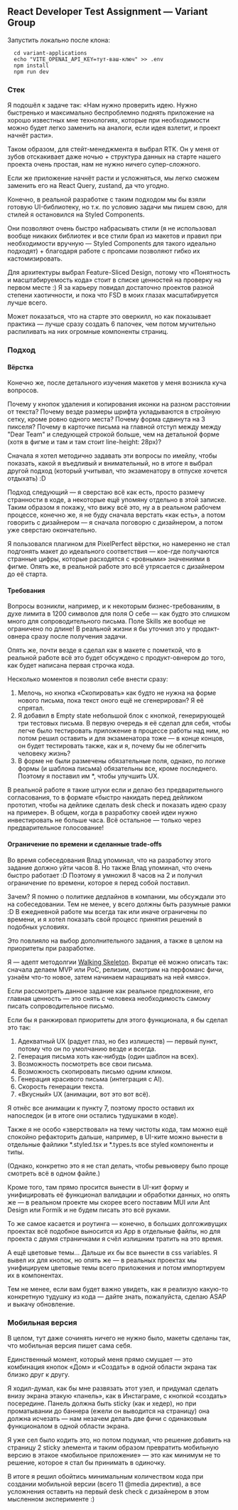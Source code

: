 ## React Developer Test Assignment — Variant Group

Запустить локально после клона:
```
  cd variant-applications
  echo "VITE_OPENAI_API_KEY=тут-ваш-ключ" >> .env
  npm install
  npm run dev
```

### Стек

Я подошёл к задаче так: «Нам нужно проверить идею. Нужно быстренько и максимально беспроблемно поднять приложение на хорошо известных мне технологиях, которые при необходимости можно будет легко заменить на аналоги, если идея взлетит, и проект начнёт расти».

Таком образом, для стейт-менеджмента я выбрал RTK. Он у меня от зубов отскакивает даже ночью + структура данных на старте нашего проекта очень простая, нам не нужно ничего супер-сложного. 

Если же приложение начнёт расти и усложняться, мы легко сможем заменить его на React Query, zustand, да что угодно.

Конечно, в реальной разработке с таким подходом мы бы взяли готовую UI-библиотеку, но т.к. по условию задачи мы пишем свою, для стилей я остановился на Styled Components. 

Они позволяют очень быстро набрасывать стили (я не использовал вообще никаких библиотек и все стили брал из макетов и правил при необходимости вручную — Styled Components для такого идеально подходят) + благодаря работе с пропсами позволяют гибко их кастомизировать.

Для архитектуры выбрал Feature-Sliced Design, потому что «Понятность и масштабируемость кода» стоит в списке ценностей на проверку на первом месте :) Я за карьеру повидал достаточно проектов разной степени хаотичности, и пока что FSD в моих глазах масштабируется лучше всего.

Может показаться, что на старте это оверкилл, но как показывает практика — лучше сразу создать 6 папочек, чем потом мучительно распиливать на них огромные компоненты страниц.

### Подход

#### Вёрстка

Конечно же, после детального изучения макетов у меня возникла куча вопросов. 

Почему у кнопок удаления и копирования иконки на разном расстоянии от текста? Почему везде размеры шрифта укладываются в стройную сетку, кроме ровно одного места? Почему форма сдвинута на 3 пикселя? Почему в карточке письма на главной отступ между между "Dear Team" и следующей строкой больше, чем на детальной форме (хотя в фигме и там и там стоит line-height: 28px)?

Сначала я хотел методично задавать эти вопросы по имейлу, чтобы показать, какой я въедливый и внимательный, но в итоге я выбрал другой подход (который учитывал, что экзаменатору в отпуске хочется отдыхать) :D

Подход следующий — я сверстаю всё как есть, просто размечу странности в коде, а некоторые ещё упомяну отдельно в этой записке. Таким образом я покажу, что вижу всё это, ну а в реальном рабочем процессе, конечно же, я не буду сначала верстать «как есть», а потом говорить с дизайнером — я сначала поговорю с дизайнером, а потом уже сверстаю окончательно.

Я пользовался плагином для PixelPerfect вёрстки, но намеренно не стал подгонять макет до идеального соответствия — кое-где получаются странные цифры, которые расходятся с «ровными» значениями в фигме. Опять же, в реальной работе это всё утрясается с дизайнером до её старта.

#### Требования

Вопросы возникли, например, и к некоторым бизнес-требованиям, в духе лимита в 1200 символов для поля О себе — как будто это слишком много для сопроводительного письма. Поле Skills же вообще не ограничено по длине! В реальной жизни я бы уточнил это у продакт-овнера сразу после получения задачи.

Опять же, почти везде я сделал как в макете с пометкой, что в реальной работе всё это будет обсуждено с продукт-овнером до того, как будет написана первая строчка кода.

Несколько моментов я позволил себе внести сразу:
1. Мелочь, но кнопка «Скопировать» как будто не нужна на форме нового письма, пока текст оного ещё не сгенерирован? Я её спрятал.
2. Я добавил в Empty state небольшой блок с кнопкой, генерирующей три тестовых письма. В первую очередь я её сделал для себя, чтобы легче было тестировать приложение в процессе работы над ним, но потом решил оставить и для экзаменатора тоже — в конце концов, он будет тестировать также, как и я, почему бы не облегчить человеку жизнь?
3. В форме не были размечены обязательные поля, однако, по логике формы (и шаблона письма) обязательны все, кроме последнего. Поэтому я поставил им *, чтобы улучшить UX.

В реальной работе я такие штуки если и делаю без предварительного согласования, то в формате «быстро накидать перед дейликом прототип, чтобы на дейлике сделать desk check и показать идею сразу на примере». В общем, когда в разработку своей идеи нужно инвестировать не больше часа. Всё остальное — только через предварительное голосование!

#### Ограничение по времени и сделанные trade-offs

Во время собеседования Влад упоминал, что на разработку этого задание должно уйти часов 8. Но также Влад упоминал, что очень быстро работает :D Поэтому я умножил 8 часов на 2 и получил ограничение по времени, которое я перед собой поставил.

Зачем? Я помню о политике дедлайнов в компании, мы обсуждали это на собеседовании. Тем не менее, у всего должны быть разумные рамки :D В ежедневной работе мы всегда так или иначе ограничены по времени, и я хотел показать свой процесс принятия решений в подобных условиях.

Это повлияло на выбор дополнительного задания, а также в целом на приоритеты при разработке. 

Я — адепт методолгии [Walking Skeleton](https://fibery.io/blog/product-management/walking-skeleton/). Вкратце её можно описать так: сначала делаем MVP или PoC, релизим, смотрим на перфоманс фичи, узнаём что-то новое, затем начинаем наращивать на ней «мясо».

Если рассмотреть данное задание как реальное предложение, его главная ценность — это снять с человека необходимость самому писать сопроводительное письмо. 

Если бы я ранжировал приоритеты для этого функционала, я бы сделал это так:
1. Адекватный UX (радует глаз, но без излишеств) — первый пункт, потому что он по умолчанию везде и всегда.
2. Генерация письма хоть как-нибудь (один шаблон на всех).
3. Возможность посмотреть все свои письма.
4. Возможность скопировать письмо одним кликом.
5. Генерация красивого письма (интеграция с AI).
6. Скорость генерации текста.
7. «Вкусный» UX (анимации, вот это вот всё).

Я отнёс все анимации к пункту 7, поэтому просто оставил их напоследок (и в итоге они остались тудушками в коде). 

Также я не особо «зверствовал» на тему чистоты кода, там можно ещё спокойно рефакторить дальше, например, в UI-ките можно вынести в отдельные файлики *.styled.tsx и *.types.ts все styled компоненты и типы. 

(Однако, конкретно это я не стал делать, чтобы ревьюверу было проще смотреть всё в одном файле.)

Кроме того, там прямо просится вынести в UI-кит форму и унифицировать её функционал валидации и обработки данных, но опять же — в реальном проекте мы скорее всего поставим MUI или Ant Design или Formik и не будем писать это всё руками.

То же самое касается и роутинга — конечно, в больших долгоживущих проектах всё подобное выносится из App в отдельные файлы, но для проекта с двумя страничками я счёл излишним тратить на это время.

А ещё цветовые темы... Дальше их бы все вынести в css variables. Я вывел их для кнопок, но опять же — в реальных проектах мы унифицируем цветовые темы всего приложения и потом импортируем их в компонентах.

Тем не менее, если вам будет важно увидеть, как я реализую какую-то конкретную тудушку из кода — дайте знать, пожалуйста, сделаю ASAP и выкачу обновление.

### Мобильная версия

В целом, тут даже сочинять ничего не нужно было, макеты сделаны так, что мобильная версия пишет сама себя.

Единственный момент, который меня прямо смущает — это комбинация кнопок «Дом» и «Создать» в одной области экрана так близко друг к другу.

Я ходил-думал, как бы мне развязать этот узел, и придумал сделать внизу экрана этакую «панель», как в Инстаграме, с кнопкой «создать» посередине. Панель должна быть sticky (как и хедер), но при проматывании до баннера (ежели он выводится на страницу) она должна исчезать — нам незачем делать две фичи с одинаковым функционалом в одной области экрана.

Я уже сел было кодить это, но потом подумал, что решение добавить на страницу 2 sticky элемента и таким образом превратить мобильную версию в этакое «мобильное приложение» — это как минимум не то решение, которое я стал бы принимать в одиночку. 

В итоге я решил обойтись минимальным количеством кода при создании мобильной версии (всего 11 @media директив), а все усложнения оставить на первый desk check с дизайнером в этом мысленном эксперименте :)